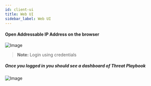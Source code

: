 ```yaml
---
id: client-ui
title: Web UI
sidebar_label: Web UI
---
```


#### Open Addressable IP Address on the browser

![Image](img/login.png)


>**Note:** Login using credentials


##### Once you logged in you should see a dashboard of Threat Playbook

![Image](img/dashboard.png)